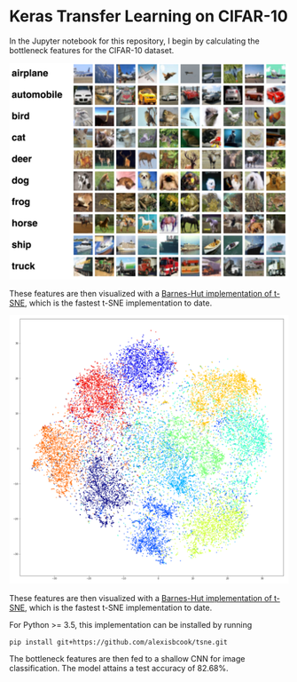 [//]: # (Image References)

[image1]: ./images/cifar10.png "CIFAR-10"
[image2]: ./images/tsne.png "t-SNE"

# Keras Transfer Learning on CIFAR-10

In the Jupyter notebook for this repository, I begin by calculating the bottleneck features for the CIFAR-10 dataset.

![CIFAR-10][image1]

These features are then visualized with a [Barnes-Hut implementation of t-SNE](http://lvdmaaten.github.io/tsne/), which is the fastest t-SNE implementation to date.  

![t-SNE][image2]

These features are then visualized with a [Barnes-Hut implementation of t-SNE](http://lvdmaaten.github.io/tsne/), which is the fastest t-SNE implementation to date.  

For Python >= 3.5, this implementation can be installed by running

```
pip install git+https://github.com/alexisbcook/tsne.git
```

The bottleneck features are then fed to a shallow CNN for image classification.  The model attains a test accuracy of 82.68%.
